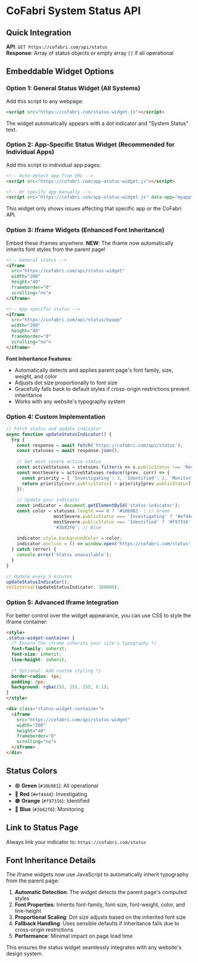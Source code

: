 # CoFabri System Status API

## Quick Integration

**API**: `GET https://cofabri.com/api/status`  
**Response**: Array of status objects or empty array `[]` if all operational

## Embeddable Widget Options

### Option 1: General Status Widget (All Systems)
Add this script to any webpage:

```html
<script src="https://cofabri.com/status-widget.js"></script>
```

The widget automatically appears with a dot indicator and "System Status" text.

### Option 2: App-Specific Status Widget (Recommended for Individual Apps)
Add this script to individual app pages:

```html
<!-- Auto-detect app from URL -->
<script src="https://cofabri.com/app-status-widget.js"></script>

<!-- Or specify app manually -->
<script src="https://cofabri.com/app-status-widget.js" data-app="myapp"></script>
```

This widget only shows issues affecting that specific app or the CoFabri API.

### Option 3: Iframe Widgets (Enhanced Font Inheritance)
Embed these iframes anywhere. **NEW**: The iframe now automatically inherits font styles from the parent page!

```html
<!-- General status -->
<iframe 
  src="https://cofabri.com/api/status-widget" 
  width="200" 
  height="40" 
  frameborder="0"
  scrolling="no">
</iframe>

<!-- App-specific status -->
<iframe 
  src="https://cofabri.com/api/status/myapp" 
  width="200" 
  height="40" 
  frameborder="0"
  scrolling="no">
</iframe>
```

**Font Inheritance Features:**
- Automatically detects and applies parent page's font family, size, weight, and color
- Adjusts dot size proportionally to font size
- Gracefully falls back to default styles if cross-origin restrictions prevent inheritance
- Works with any website's typography system

### Option 4: Custom Implementation
```javascript
// Fetch status and update indicator
async function updateStatusIndicator() {
  try {
    const response = await fetch('https://cofabri.com/api/status');
    const statuses = await response.json();
    
    // Get most severe active status
    const activeStatuses = statuses.filter(s => s.publicStatus !== 'Resolved');
    const mostSevere = activeStatuses.reduce((prev, curr) => {
      const priority = { 'Investigating': 3, 'Identified': 2, 'Monitoring': 1 };
      return priority[curr.publicStatus] > priority[prev.publicStatus] ? curr : prev;
    });
    
    // Update your indicator
    const indicator = document.getElementById('status-indicator');
    const color = statuses.length === 0 ? '#10b981' : // Green
                  mostSevere.publicStatus === 'Investigating' ? '#ef4444' : // Red
                  mostSevere.publicStatus === 'Identified' ? '#f97316' : // Orange
                  '#3b82f6'; // Blue
    
    indicator.style.backgroundColor = color;
    indicator.onclick = () => window.open('https://cofabri.com/status', '_blank');
  } catch (error) {
    console.error('Status unavailable');
  }
}

// Update every 5 minutes
updateStatusIndicator();
setInterval(updateStatusIndicator, 300000);
```

### Option 5: Advanced Iframe Integration
For better control over the widget appearance, you can use CSS to style the iframe container:

```html
<style>
.status-widget-container {
  /* Ensure the iframe inherits your site's typography */
  font-family: inherit;
  font-size: inherit;
  line-height: inherit;
  
  /* Optional: Add custom styling */
  border-radius: 4px;
  padding: 8px;
  background: rgba(255, 255, 255, 0.1);
}
</style>

<div class="status-widget-container">
  <iframe 
    src="https://cofabri.com/api/status-widget" 
    width="200" 
    height="40" 
    frameborder="0"
    scrolling="no">
  </iframe>
</div>
```

## Status Colors
- 🟢 **Green** (`#10b981`): All operational
- 🔴 **Red** (`#ef4444`): Investigating
- 🟠 **Orange** (`#f97316`): Identified  
- 🔵 **Blue** (`#3b82f6`): Monitoring

## Link to Status Page
Always link your indicator to: `https://cofabri.com/status`

## Font Inheritance Details

The iframe widgets now use JavaScript to automatically inherit typography from the parent page:

1. **Automatic Detection**: The widget detects the parent page's computed styles
2. **Font Properties**: Inherits font-family, font-size, font-weight, color, and line-height
3. **Proportional Scaling**: Dot size adjusts based on the inherited font size
4. **Fallback Handling**: Uses sensible defaults if inheritance fails due to cross-origin restrictions
5. **Performance**: Minimal impact on page load time

This ensures the status widget seamlessly integrates with any website's design system.
